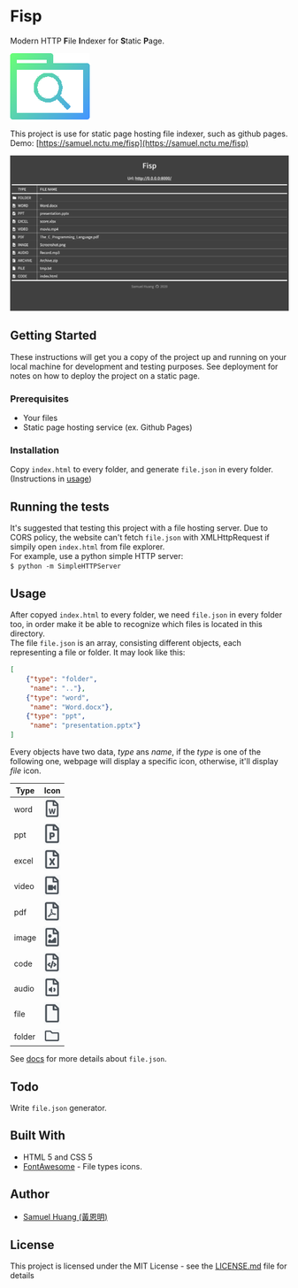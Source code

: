 # Fisp

Modern HTTP **F**ile **I**ndexer for **S**tatic **P**age.


![Icon](images/logo.png)

This project is use for static page hosting file indexer, such as github pages.  
Demo: [https://samuel.nctu.me/fisp](https://samuel.nctu.me/fisp)

![Screenshot](images/demo.png)

## Getting Started

These instructions will get you a copy of the project up and running on your local machine for development and testing purposes. See deployment for notes on how to deploy the project on a static page.

### Prerequisites
- Your files
- Static page hosting service (ex. Github Pages)

### Installation
Copy `index.html` to every folder,
and generate `file.json` in every folder. (Instructions in [usage](#usage))

## Running the tests
It's suggested that testing this project with a file hosting server. Due to CORS policy, the website can't fetch `file.json` with XMLHttpRequest if simpily open `index.html` from file explorer.  
For example, use a python simple HTTP server:  
`$ python -m SimpleHTTPServer`

## Usage
After copyed `index.html` to every folder, we need `file.json` in every folder too, in order make it be able to recognize which files is located in this directory.  
The file `file.json` is an array, consisting different objects, each representing a file or folder. It may look like this:  
```json
[
    {"type": "folder",
     "name": ".."},
    {"type": "word",
     "name": "Word.docx"},
    {"type": "ppt",
     "name": "presentation.pptx"}
]
```
Every objects have two data, *type* ans *name*, if the *type* is one of the following one, webpage will display a specific icon, otherwise, it'll display *file* icon.

| Type | Icon |
| ------ | ----------- |
| word | <img src="images/word.png" width="30"> |
| ppt | <img src="images/ppt.png" width="30"> |
| excel | <img src="images/excel.png" width="30"> |
| video | <img src="images/video.png" width="30"> |
| pdf | <img src="images/pdf.png" width="30"> |
| image | <img src="images/image.png" width="30"> |
| code | <img src="images/code.png" width="30"> |
| audio | <img src="images/audio.png" width="30"> |
| file | <img src="images/file.png" width="30"> |
| folder | <img src="images/folder.png" width="30"> |

See [docs](https://github.com/samuel21119/fisp/tree/master/docs) for more details about `file.json`.


## Todo
Write `file.json` generator.

## Built With

* HTML 5 and CSS 5
* [FontAwesome](https://fontawesome.com/) - File types icons.

## Author

* [Samuel Huang (黃恩明)](https://samuel.nctu.me)

## License

This project is licensed under the MIT License - see the [LICENSE.md](LICENSE.md) file for details

















